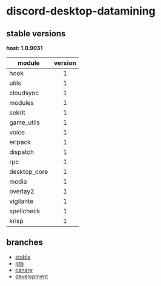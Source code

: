 # discord-desktop-datamining

## stable versions

**host: 1.0.9031**

| module | version |
| ------ | :-----: |
| hook | 1 |
| utils | 1 |
| cloudsync | 1 |
| modules | 1 |
| sekrit | 1 |
| game_utils | 1 |
| voice | 1 |
| erlpack | 1 |
| dispatch | 1 |
| rpc | 1 |
| desktop_core | 1 |
| media | 1 |
| overlay2 | 1 |
| vigilante | 1 |
| spellcheck | 1 |
| krisp | 1 |

## branches

- [stable](https://github.com/OpenAsar/discord-desktop-datamining/tree/stable)
- [ptb](https://github.com/OpenAsar/discord-desktop-datamining/tree/ptb)
- [canary](https://github.com/OpenAsar/discord-desktop-datamining/tree/canary)
- [development](https://github.com/OpenAsar/discord-desktop-datamining/tree/development)